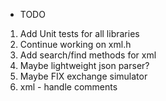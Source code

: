 * TODO

1) Add Unit tests for all libraries
2) Continue working on xml.h
3) Add search/find methods for xml
4) Maybe lightweight json parser?
5) Maybe FIX exchange simulator
6) xml - handle comments
